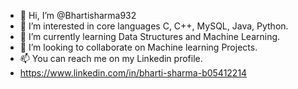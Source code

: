 - 👋 Hi, I’m @Bhartisharma932
- 👀 I’m interested in core languages C, C++, MySQL, Java, Python.
- 🌱 I’m currently learning Data Structures and Machine Learning.
- 💞️ I’m looking to collaborate on Machine learning Projects.
- 📫 You can reach me on my Linkedin profile.
- https://www.linkedin.com/in/bharti-sharma-b05412214
